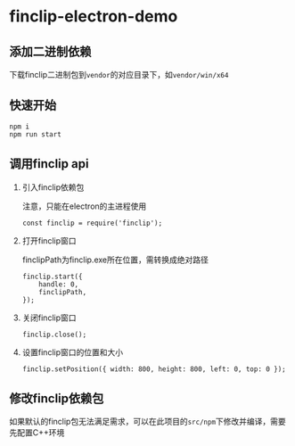 # finclip-electron-demo

## 添加二进制依赖

下载finclip二进制包到`vendor`的对应目录下，如`vendor/win/x64`

## 快速开始

```
npm i
npm run start
```

## 调用finclip api

1. 引入finclip依赖包

    注意，只能在electron的主进程使用

    ```
    const finclip = require('finclip');
    ```

2. 打开finclip窗口

   finclipPath为finclip.exe所在位置，需转换成绝对路径
    ```
    finclip.start({
        handle: 0,
        finclipPath,
    });
    ```

3. 关闭finclip窗口

    ```
    finclip.close();
    ```

4. 设置finclip窗口的位置和大小

    ```
    finclip.setPosition({ width: 800, height: 800, left: 0, top: 0 });
    ```

## 修改finclip依赖包

如果默认的finclip包无法满足需求，可以在此项目的`src/npm`下修改并编译，需要先配置C++环境